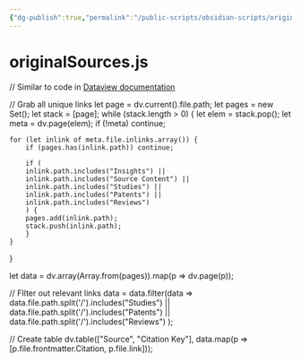 ```yaml
---
{"dg-publish":true,"permalink":"/public-scripts/obsidian-scripts/original-sources-js/"}
---
```



<div class="transclusion internal-embed is-loaded"><div class="markdown-embed">

<div class="markdown-embed-title">

# originalSources.js

</div>


// Similar to code in [Dataview documentation](https://blacksmithgu.github.io/obsidian-dataview/api/code-examples/#find-all-direct-and-indirectly-linked-pages)

// Grab all unique links
let page = dv.current().file.path;
let pages = new Set();
let stack = [page];
while (stack.length > 0) {
    let elem = stack.pop();
    let meta = dv.page(elem);
    if (!meta) continue;

    for (let inlink of meta.file.inlinks.array()) {
        if (pages.has(inlink.path)) continue;

        if (
        inlink.path.includes("Insights") ||
        inlink.path.includes("Source Content") ||
        inlink.path.includes("Studies") ||
        inlink.path.includes("Patents") ||
        inlink.path.includes("Reviews")    
        ) {
        pages.add(inlink.path);
        stack.push(inlink.path);
        }
    }
}

let data = dv.array(Array.from(pages)).map(p => dv.page(p));


// FIlter out relevant links
data = data.filter(data => 
	data.file.path.split('/').includes("Studies") ||
	data.file.path.split('/').includes("Patents") ||
	data.file.path.split('/').includes("Reviews")
	);


// Create table
dv.table(["Source", "Citation Key"], data.map(p => [p.file.frontmatter.Citation, p.file.link]));

</div></div>
